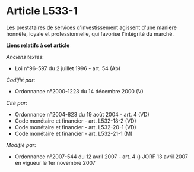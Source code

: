 # Article L533-1

Les prestataires de services d'investissement agissent d'une manière honnête, loyale et professionnelle, qui favorise
l'intégrité du marché.

**Liens relatifs à cet article**

_Anciens textes_:

  - Loi n°96-597 du 2 juillet 1996 - art. 54 (Ab)

_Codifié par_:

  - Ordonnance n°2000-1223 du 14 décembre 2000 (V)

_Cité par_:

  - Ordonnance n°2004-823 du 19 août 2004 - art. 4 (VD)
  - Code monétaire et financier - art. L532-18-2 (VD)
  - Code monétaire et financier - art. L532-20-1 (VD)
  - Code monétaire et financier - art. L532-21-1 (M)

_Modifié par_:

  - Ordonnance n°2007-544 du 12 avril 2007 - art. 4 () JORF 13 avril 2007 en vigueur le 1er novembre 2007
